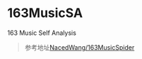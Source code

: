# 163MusicSA
163 Music Self Analysis
>参考地址[NacedWang/163MusicSpider](https://github.com/NacedWang/163MusicSpider)  
